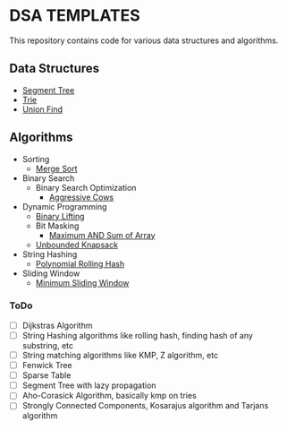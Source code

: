 # DSA TEMPLATES
This repository contains code for various data structures and algorithms.

## Data Structures
* [Segment Tree](https://github.com/Rahul-7323/cpp-dsa-templates/blob/main/data-structures/segment-tree/SegmentTree.cpp)
* [Trie](https://github.com/Rahul-7323/cpp-dsa-templates/blob/main/data-structures/trie/Trie.cpp)
* [Union Find](https://github.com/Rahul-7323/cpp-dsa-templates/blob/main/data-structures/union-find/UnionFind.cpp)

## Algorithms
* Sorting
	* [Merge Sort](https://github.com/Rahul-7323/cpp-dsa-templates/blob/main/algorithms/sorting/merge-sort/mergeSort.cpp)
* Binary Search
	* Binary Search Optimization
		* [Aggressive Cows](https://github.com/Rahul-7323/dsa-templates/blob/main/algorithms/binary-search/binary-search-optimization/aggressiveCows.cpp)
* Dynamic Programming
	* [Binary Lifting](https://github.com/Rahul-7323/cpp-dsa-templates/blob/main/algorithms/dynamic-programming/binary-lifting/TreeAncestor.cpp)
	* Bit Masking
		* [Maximum AND Sum of Array](https://github.com/Rahul-7323/dsa-templates/blob/main/algorithms/dynamic-programming/bit-masking/maximum-AND-sum-of-array/maximumANDSum.cpp)
	* [Unbounded Knapsack](https://github.com/Rahul-7323/dsa-templates/blob/main/algorithms/dynamic-programming/unbounded-knapsack/largestNumber.cpp)
* String Hashing
	* [Polynomial Rolling Hash](https://github.com/Rahul-7323/dsa-templates/blob/main/algorithms/string-hashing/polynomial-rolling-hash/PolyRollingHash.py)
* Sliding Window
	* [Minimum Sliding Window](https://github.com/Rahul-7323/dsa-templates/blob/main/algorithms/sliding-window/minimum-sliding-window/minWindow.cpp) 

### ToDo

- [ ] Dijkstras Algorithm
- [ ] String Hashing algorithms like rolling hash, finding hash of any substring, etc
- [ ] String matching algorithms like KMP, Z algorithm, etc
- [ ] Fenwick Tree
- [ ] Sparse Table
- [ ] Segment Tree with lazy propagation
- [ ] Aho-Corasick Algorithm, basically kmp on tries
- [ ] Strongly Connected Components, Kosarajus algorithm and Tarjans algorithm
